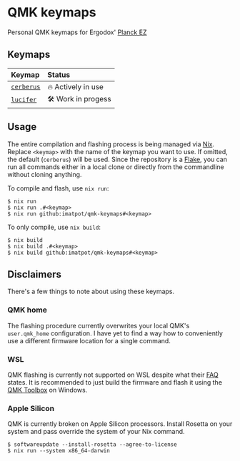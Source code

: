 # QMK keymaps

Personal QMK keymaps for Ergodox' [Planck EZ](https://ergodox-ez.com/pages/planck)

## Keymaps

| Keymap                         | Status             |
|:-------------------------------|:-------------------|
| [`cerberus`](keymaps/cerberus) | 🔥 Actively in use |
| [`lucifer`](keymaps/lucifer)   | 🛠 Work in progess |

## Usage

The entire compilation and flashing process is being managed via [Nix](https://nixos.org). Replace `<keymap>` with the name of the keymap you want to use. If omitted, the default (`cerberus`) will be used. Since the repository is a [Flake](https://nixos.wiki/wiki/Flakes), you can run all commands either in a local clone or directly from the commandline without cloning anything.

To compile and flash, use `nix run`:

```
$ nix run
$ nix run .#<keymap>
$ nix run github:imatpot/qmk-keymaps#<keymap>
```

To only compile, use `nix build`:

```
$ nix build
$ nix build .#<keymap>
$ nix build github:imatpot/qmk-keymaps#<keymap>
```

## Disclaimers

There's a few things to note about using these keymaps.

### QMK home

The flashing procedure currently overwrites your local QMK's `user.qmk_home` configuration. I have yet to find a way how to conveniently use a different firmware location for a single command.

### WSL

QMK flashing is currently not supported on WSL despite what their [FAQ](https://qmk.github.io/qmk_distro_wsl/faq.html) states. It is recommended to just build the firmware and flash it using the [QMK Toolbox](https://github.com/qmk/qmk_toolbox) on Windows.

### Apple Silicon

QMK is currently broken on Apple Silicon processors. Install Rosetta on your system and pass override the system of your Nix command.

```
$ softwareupdate --install-rosetta --agree-to-license
$ nix run --system x86_64-darwin
```
